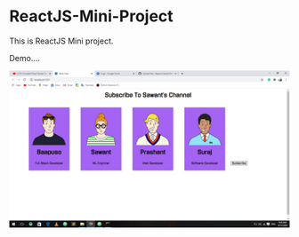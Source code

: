 # ReactJS-Mini-Project
This is ReactJS Mini project.



Demo....


![](https://github.com/Bapuso-Sawant/ReactJS-Mini-Project/blob/master/Screenshot%20(831).png)

